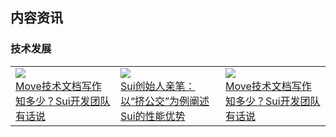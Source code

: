 ## 内容资讯

### 技术发展

<table>
    <tr>
        <td width = 33%>
            <div height = 70% valign="top">
                <a href="https://medium.com/@SuiWorld/move%E6%8A%80%E6%9C%AF%E6%96%87%E6%A1%A3%E5%86%99%E4%BD%9C%E7%9F%A5%E5%A4%9A%E5%B0%91-sui%E5%BC%80%E5%8F%91%E5%9B%A2%E9%98%9F%E6%9C%89%E8%AF%9D%E8%AF%B4-7f7221ea4431">
                <image src="./images/articals/artical1.png" />
                </a>
            </div>
            <div height = 30% valign="top">
                <a href="https://medium.com/@SuiWorld/move%E6%8A%80%E6%9C%AF%E6%96%87%E6%A1%A3%E5%86%99%E4%BD%9C%E7%9F%A5%E5%A4%9A%E5%B0%91-sui%E5%BC%80%E5%8F%91%E5%9B%A2%E9%98%9F%E6%9C%89%E8%AF%9D%E8%AF%B4-7f7221ea4431">Move技术文档写作知多少？Sui开发团队有话说</a>
            </div>
        </td>
        <td width = 33%>
            <div height = 70% valign="top">
                <a href="https://mp.weixin.qq.com/s/6sJk_vuwONLEYlkOvvueeg">
                <image src="./images/articals/artical2.jpeg" />
                </a>
            </div>
            <div height = 30% valign="top">
                <a href="https://mp.weixin.qq.com/s/6sJk_vuwONLEYlkOvvueeg">Sui创始人亲笔：以“挤公交”为例阐述Sui的性能优势</a>
            </div>
        </td>
        <td width = 33%>
            <div height = 70% valign="top">
                <a href="https://mp.weixin.qq.com/s/POXbUCTSM9jKnzv0oggRpw">
                <image src="./images/articals/artical3.png" />
                </a>
            </div>
            <div height = 30% valign="top">
                <a href="https://mp.weixin.qq.com/s/POXbUCTSM9jKnzv0oggRpw">Move技术文档写作知多少？Sui开发团队有话说</a>
            </div>
        </td>
    </tr>
</table>